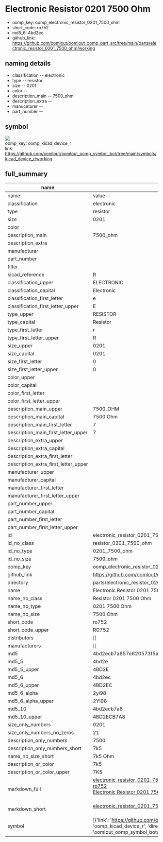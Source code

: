 # Electronic Resistor 0201 7500 Ohm

  
* oomp_key: oomp_electronic_resistor_0201_7500_ohm 
* short_code: ro752
* md5_6: 4bd2ec  
* github_link: https://github.com/oomlout/oomlout_oomp_part_src/tree/main/parts/electronic_resistor_0201_7500_ohm/working  
## naming details
* classification -- electronic
* type -- resistor
* size -- 0201
* color -- 
* description_main -- 7500_ohm
* description_extra -- 
* manucaturer -- 
* part_number -- 



## symbol

![](symbol/{index}/working/working_600.png)  
oomp_key: oomp_kicad_device_r  
link: https://github.com/oomlout/oomlout_oomp_symbol_bot/tree/main/symbols/kicad_device_r/working  


## full_summary
| name | value | 
| --- | --- | 
| name | value | 
| classification | electronic | 
| type | resistor | 
| size | 0201 | 
| color |  | 
| description_main | 7500_ohm | 
| description_extra |  | 
| manufacturer |  | 
| part_number |  | 
| filter |  | 
| kicad_reference | R | 
| classification_upper | ELECTRONIC | 
| classification_capital | Electronic | 
| classification_first_letter | e | 
| classification_first_letter_upper | E | 
| type_upper | RESISTOR | 
| type_capital | Resistor | 
| type_first_letter | r | 
| type_first_letter_upper | R | 
| size_upper | 0201 | 
| size_capital | 0201 | 
| size_first_letter | 0 | 
| size_first_letter_upper | 0 | 
| color_upper |  | 
| color_capital |  | 
| color_first_letter |  | 
| color_first_letter_upper |  | 
| description_main_upper | 7500_OHM | 
| description_main_capital | 7500 Ohm | 
| description_main_first_letter | 7 | 
| description_main_first_letter_upper | 7 | 
| description_extra_upper |  | 
| description_extra_capital |  | 
| description_extra_first_letter |  | 
| description_extra_first_letter_upper |  | 
| manufacturer_upper |  | 
| manufacturer_capital |  | 
| manufacturer_first_letter |  | 
| manufacturer_first_letter_upper |  | 
| part_number_upper |  | 
| part_number_capital |  | 
| part_number_first_letter |  | 
| part_number_first_letter_upper |  | 
| id | electronic_resistor_0201_7500_ohm | 
| id_no_class | resistor_0201_7500_ohm | 
| id_no_type | 0201_7500_ohm | 
| id_no_size | 7500_ohm | 
| oomp_key | oomp_electronic_resistor_0201_7500_ohm | 
| github_link | https://github.com/oomlout/oomlout_oomp_part_src/tree/main/parts/electronic_resistor_0201_7500_ohm/working | 
| directory | parts/electronic_resistor_0201_7500_ohm | 
| name | Electronic Resistor 0201 7500 Ohm | 
| name_no_class | Resistor 0201 7500 Ohm | 
| name_no_type | 0201 7500 Ohm | 
| name_no_size | 7500 Ohm | 
| short_code | ro752 | 
| short_code_upper | RO752 | 
| distributors | [] | 
| manufacturers | [] | 
| md5 | 4bd2ecb7a857e620573f5a8a6adc3a6d | 
| md5_5 | 4bd2e | 
| md5_5_upper | 4BD2E | 
| md5_6 | 4bd2ec | 
| md5_6_upper | 4BD2EC | 
| md5_6_alpha | 2yi98 | 
| md5_6_alpha_upper | 2YI98 | 
| md5_10 | 4bd2ecb7a8 | 
| md5_10_upper | 4BD2ECB7A8 | 
| size_only_numbers | 0201 | 
| size_only_numbers_no_zeros | 21 | 
| description_only_numbers | 7500 | 
| description_only_numbers_short | 7k5 | 
| name_no_size_short | 7k5 Ohm | 
| description_or_color | 7k5 | 
| description_or_color_upper | 7K5 | 
| markdown_full | [electronic_resistor_0201_7500_ohm](https://github.com/oomlout/oomlout_oomp_part_src/tree/main/parts/electronic_resistor_0201_7500_ohm/working)<br>[ro752](https://github.com/oomlout/oomlout_oomp_part_src/tree/main/parts/electronic_resistor_0201_7500_ohm/working)<br>[Electronic Resistor 0201 7500 Ohm](https://github.com/oomlout/oomlout_oomp_part_src/tree/main/parts/electronic_resistor_0201_7500_ohm/working)<br><br> | 
| markdown_short | [electronic_resistor_0201_7500_ohm](https://github.com/oomlout/oomlout_oomp_part_src/tree/main/parts/electronic_resistor_0201_7500_ohm/working)<br><br> | 
| symbol | [{'link': 'https://github.com/oomlout/oomlout_oomp_symbol_bot/tree/main/symbols/kicad_device_r', 'oomp_key': 'oomp_kicad_device_r', 'directory': 'oomlout_oomp_symbol_bot/symbols/kicad_device_r//working/working.kicad_sym', 'index': 0}] | 

